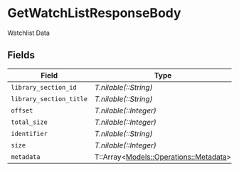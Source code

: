 # GetWatchListResponseBody

Watchlist Data


## Fields

| Field                                                                         | Type                                                                          | Required                                                                      | Description                                                                   |
| ----------------------------------------------------------------------------- | ----------------------------------------------------------------------------- | ----------------------------------------------------------------------------- | ----------------------------------------------------------------------------- |
| `library_section_id`                                                          | *T.nilable(::String)*                                                         | :heavy_minus_sign:                                                            | N/A                                                                           |
| `library_section_title`                                                       | *T.nilable(::String)*                                                         | :heavy_minus_sign:                                                            | N/A                                                                           |
| `offset`                                                                      | *T.nilable(::Integer)*                                                        | :heavy_minus_sign:                                                            | N/A                                                                           |
| `total_size`                                                                  | *T.nilable(::Integer)*                                                        | :heavy_minus_sign:                                                            | N/A                                                                           |
| `identifier`                                                                  | *T.nilable(::String)*                                                         | :heavy_minus_sign:                                                            | N/A                                                                           |
| `size`                                                                        | *T.nilable(::Integer)*                                                        | :heavy_minus_sign:                                                            | N/A                                                                           |
| `metadata`                                                                    | T::Array<[Models::Operations::Metadata](../../models/operations/metadata.md)> | :heavy_minus_sign:                                                            | N/A                                                                           |